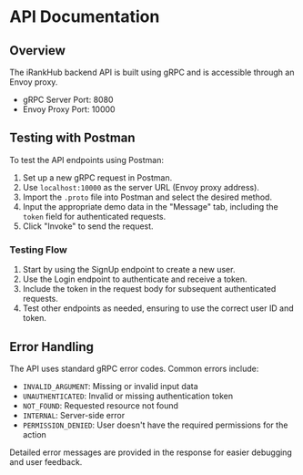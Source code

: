 # API Documentation

## Overview

The iRankHub backend API is built using gRPC and is accessible through an Envoy proxy.

- gRPC Server Port: 8080
- Envoy Proxy Port: 10000

## Testing with Postman

To test the API endpoints using Postman:

1. Set up a new gRPC request in Postman.
2. Use `localhost:10000` as the server URL (Envoy proxy address).
3. Import the `.proto` file into Postman and select the desired method.
4. Input the appropriate demo data in the "Message" tab, including the `token` field for authenticated requests.
5. Click "Invoke" to send the request.

### Testing Flow

1. Start by using the SignUp endpoint to create a new user.
2. Use the Login endpoint to authenticate and receive a token.
3. Include the token in the request body for subsequent authenticated requests.
4. Test other endpoints as needed, ensuring to use the correct user ID and token.

## Error Handling

The API uses standard gRPC error codes. Common errors include:

- `INVALID_ARGUMENT`: Missing or invalid input data
- `UNAUTHENTICATED`: Invalid or missing authentication token
- `NOT_FOUND`: Requested resource not found
- `INTERNAL`: Server-side error
- `PERMISSION_DENIED`: User doesn't have the required permissions for the action

Detailed error messages are provided in the response for easier debugging and user feedback.